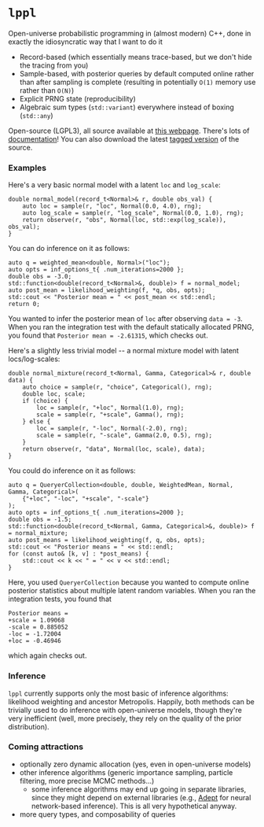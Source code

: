 # `lppl`

Open-universe probabilistic programming in (almost modern) C++, done in exactly the idiosyncratic way that I want to do it

+ Record-based (which essentially means trace-based, but we don't hide the tracing from you)
+ Sample-based, with posterior queries by default computed online rather than after sampling is complete (resulting in potentially `O(1)` memory use rather than `O(N)`)
+ Explicit PRNG state (reproducibility)
+ Algebraic sum types (`std::variant`) everywhere instead of boxing (`std::any`)

Open-source (LGPL3), all source available at [this webpage](https://gitlab.com/drdewhurst/lppl/-/tree/develop). 
There's lots of [documentation](./docs/index.html)! You can also download the latest [tagged version](./distros/lppl-v0.4.0.zip) of the source.

### Examples

Here's a very basic normal model with a latent `loc` and `log_scale`:

```
double normal_model(record_t<Normal>& r, double obs_val) {
    auto loc = sample(r, "loc", Normal(0.0, 4.0), rng);
    auto log_scale = sample(r, "log_scale", Normal(0.0, 1.0), rng);
    return observe(r, "obs", Normal(loc, std::exp(log_scale)), obs_val);
}
```
You can do inference on it as follows:
```
auto q = weighted_mean<double, Normal>("loc");
auto opts = inf_options_t{ .num_iterations=2000 };
double obs = -3.0;
std::function<double(record_t<Normal>&, double)> f = normal_model;
auto post_mean = likelihood_weighting(f, *q, obs, opts);
std::cout << "Posterior mean = " << post_mean << std::endl;
return 0;
```
You wanted to infer the posterior mean of `loc` after observing `data = -3`. When you ran the integration test with the default statically allocated
PRNG, you found that `Posterior mean = -2.61315`, which checks out.

Here's a slightly less trivial model -- a normal mixture model with latent
locs/log-scales:

```
double normal_mixture(record_t<Normal, Gamma, Categorical>& r, double data) {
    auto choice = sample(r, "choice", Categorical(), rng);
    double loc, scale;
    if (choice) {
        loc = sample(r, "+loc", Normal(1.0), rng);
        scale = sample(r, "+scale", Gamma(), rng);
    } else {
        loc = sample(r, "-loc", Normal(-2.0), rng);
        scale = sample(r, "-scale", Gamma(2.0, 0.5), rng);
    }
    return observe(r, "data", Normal(loc, scale), data);
}
```
You could do inference on it as follows:
```
auto q = QueryerCollection<double, double, WeightedMean, Normal, Gamma, Categorical>(
    {"+loc", "-loc", "+scale", "-scale"}
);
auto opts = inf_options_t{ .num_iterations=2000 };
double obs = -1.5;
std::function<double(record_t<Normal, Gamma, Categorical>&, double)> f = normal_mixture;
auto post_means = likelihood_weighting(f, q, obs, opts);
std::cout << "Posterior means = " << std::endl;
for (const auto& [k, v] : *post_means) {
    std::cout << k << " = " << v << std::endl;
}
```
Here, you used `QueryerCollection` because you wanted to compute online posterior statistics about multiple latent random variables. When you ran the integration tests, you found that 
```
Posterior means = 
+scale = 1.09068
-scale = 0.885052
-loc = -1.72004
+loc = -0.46946
```
which again checks out.

### Inference

`lppl` currently supports only the most basic of inference algorithms: likelihood weighting and ancestor Metropolis. Happily, both methods can be trivially used to do inference with open-universe models, though they're very inefficient (well, more precisely, they rely on the quality of the prior distribution).

### Coming attractions
+ optionally zero dynamic allocation (yes, even in open-universe models)
+ other inference algorithms (generic importance sampling, particle filtering, more precise MCMC methods...)
    + some inference algorithms may end up going in separate libraries, since they might depend on external libraries (e.g., [Adept](http://www.met.reading.ac.uk/clouds/adept/) for neural network-based inference). This is all very hypothetical anyway.
+ more query types, and composability of queries